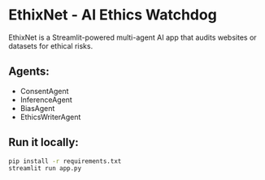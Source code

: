 # EthixNet - AI Ethics Watchdog

EthixNet is a Streamlit-powered multi-agent AI app that audits websites or datasets for ethical risks.

## Agents:
- ConsentAgent
- InferenceAgent
- BiasAgent
- EthicsWriterAgent

## Run it locally:
```bash
pip install -r requirements.txt
streamlit run app.py
